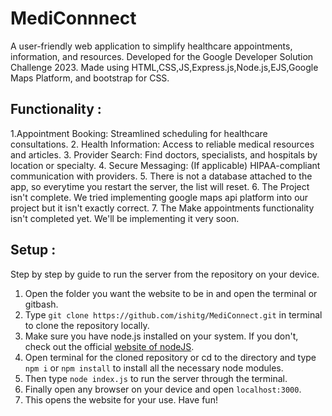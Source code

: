 # MediConnnect
A user-friendly web application to simplify healthcare appointments, information, and resources. Developed for the Google Developer Solution Challenge 2023.
Made using HTML,CSS,JS,Express.js,Node.js,EJS,Google Maps Platform, and bootstrap for CSS.

## Functionality : 
1.Appointment Booking: Streamlined scheduling for healthcare consultations.
2. Health Information: Access to reliable medical resources and articles.
3. Provider Search: Find doctors, specialists, and hospitals by location or specialty.
4. Secure Messaging: (If applicable) HIPAA-compliant communication with providers.
5. There is not a database attached to the app, so everytime you restart the server, the list will reset.
6. The Project isn't complete. We tried implementing google maps api platform into our project but it isn't exactly correct.
7. The Make appointments functionality isn't completed yet. We'll be implementing it very soon.

## Setup : 
Step by step by guide to run the server from the repository on your device.

1. Open the folder you want the website to be in and open the terminal or gitbash.
2. Type ```git clone https://github.com/ishitg/MediConnect.git``` in terminal to clone the repository locally.
3. Make sure you have node.js installed on your system. If you don't, check out the official [website of nodeJS](https://nodejs.org/en/download).
4. Open terminal for the cloned repository or cd to the directory and type ```npm i``` or ```npm install``` to install all the necessary node modules.
5. Then type ```node index.js``` to run the server through the terminal.
6. Finally open any browser on your device and open ```localhost:3000```.
7. This opens the website for your use. Have fun!
